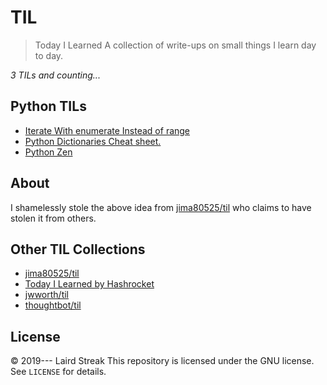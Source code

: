 # TIL

> Today I Learned
A collection of write-ups on small things I learn day to day.

_3 TILs and counting..._
## Python TILs 

- [Iterate With enumerate Instead of range](Python/Iterate_with_enumerate_InsteadofRange.md)
- [Python  Dictionaries Cheat sheet.](Python/Python_DictionariesCheetSheet.md)
- [Python Zen](Python/Python_Zen.md)


## About

I shamelessly stole the above idea from
[jima80525/til](https://github.com/jima80525/til) who claims to have stolen
it from others.

## Other TIL Collections

- [jima80525/til](https://github.com/jima80525/til)
- [Today I Learned by Hashrocket](https://til.hashrocket.com)
- [jwworth/til](https://github.com/jwworth/til)
- [thoughtbot/til](https://github.com/thoughtbot/til)

## License

&copy; 2019--- Laird Streak
This repository is licensed under the GNU license. See `LICENSE` for
details.